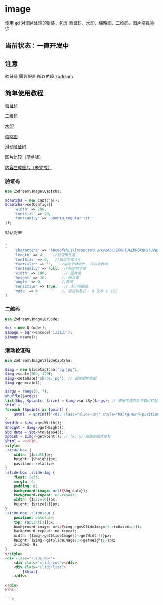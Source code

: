 # image
使用 gd 对图片处理的封装，包含 验证码、水印、缩略图、二维码、图片拖拽验证

## 当前状态：一直开发中

## 注意

验证码 需要配置 所以依赖 [zodream](https://github.com/zodream/zodream)


## 简单使用教程

[验证码](#captcha)

[二维码](#qr)

[水印](#water)

[缩略图](#thumb)

[滑动验证码](#slider)

[图片比较（简单版）](#compare)

[内容生成图片（未完成）](#draw)




<a name="captcha"></a>
### 验证码

```PHP
use Zodream\Image\Captcha;

$captcha = new Captcha();
$captcha->setConfigs([
    'width' => 200,
    'fontSize' => 20,
    'fontFamily' => 'Ubuntu_regular.ttf'
]);

```

默认配置

```PHP

[
    'characters' => 'abcdefghijklmnopqrstuvwxyzABCDEFGHIJKLMNOPQRSTUVWXYZ0123456789', //随机因子
    'length' => 4,    //验证码长度
    'fontSize' => 0,   //指定字体大小
    'fontColor' => '',   //指定字体颜色, 可以是数组
    'fontFamily' => null,  //指定的字体
    'width' => 100,        // 图片宽
    'height' => 30,       // 图片高
    'angle' => 0,         //角度
    'sensitive' => true,   // 大小写敏感
    'mode' => 0           // 验证码模式： 0 文字 1 公式
]

```

<a name="qr"></a>
### 二维码

```PHP
use Zodream\Image\QrCode;

$qr = new QrCode();
$image = $qr->encode('123123');
$image->save();

```

<a name="slider"></a>
### 滑动验证码

```PHP
use Zodream\Image\SlideCaptcha;

$img = new SlideCaptcha('bg.jpg');
$img->scale(300, 130);
$img->setShape('shape.jpg'); // 根据图片抠图
$img->generate();

$args = range(0, 7);
shuffle($args);
list($bg, $points, $size) = $img->sortBy($args); // 根据生成的乱序数组打乱图片
$html = '';
foreach ($points as $point) {
    $html .= sprintf('<div class="slide-img" style="background-position: %spx %spx"></div>', $point[0], $point[1]);
}
$width = $img->getWidth();
$height = $img->getHeight();
$bg_data = $bg->toBase64();
$point = $img->getPoint(); // [x, y] 抠取的图片坐标
$html = <<<HTML
<style>
.slide-box {
    width: {$width}px;
    height: {$height}px;
    position: relative;
}
.slide-box .slide-img {
    float: left;
    margin: 0;
    padding: 0;
    background-image: url({$bg_data});
    background-repeat: no-repeat;
    width: {$size[0]}px;
    height: {$size[1]}px;
}
.slide-box .slide-cut {
    position: absolute;
    top: {$point[1]}px;
    background-image: url({$img->getSlideImage()->toBase64()});
    background-repeat: no-repeat;
    width: {$img->getSlideImage()->getWidth()}px;
    height: {$img->getSlideImage()->getHeight()}px;
    z-index: 9;
}
</style>
<div class="slide-box">
    <div class="slide-cut"></div>
    <div class="slide-list">
        {$html}
    </div>
    
</div>
HTML;

```v